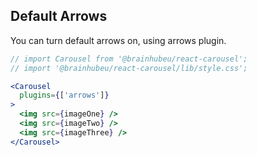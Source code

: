 ## Default Arrows
You can turn default arrows on, using arrows plugin.
```jsx render
// import Carousel from '@brainhubeu/react-carousel';
// import '@brainhubeu/react-carousel/lib/style.css';

<Carousel
  plugins={['arrows']}
>
  <img src={imageOne} />
  <img src={imageTwo} />
  <img src={imageThree} />
</Carousel>
```
